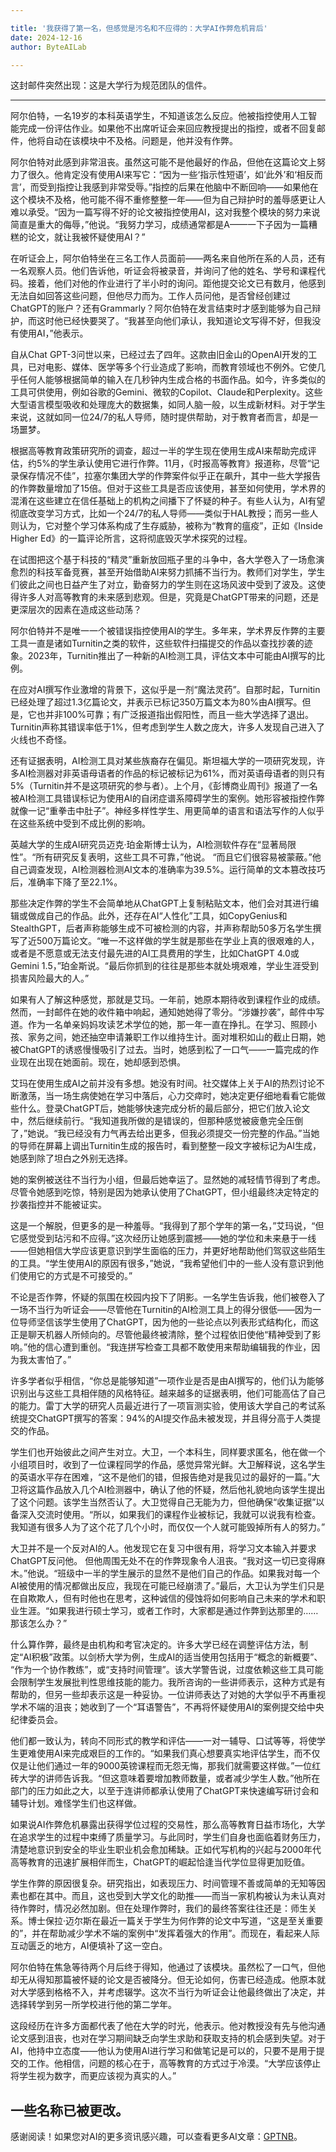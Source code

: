 ```yaml
---

title: '我获得了第一名，但感觉是污名和不应得的：大学AI作弊危机背后'
date: 2024-12-16
author: ByteAILab

---
```


这封邮件突然出现：这是大学行为规范团队的信件。

---
阿尔伯特，一名19岁的本科英语学生，不知道该怎么反应。他被指控使用人工智能完成一份评估作业。如果他不出席听证会来回应教授提出的指控，或者不回复邮件，他将自动在该模块中不及格。问题是，他并没有作弊。

阿尔伯特对此感到非常沮丧。虽然这可能不是他最好的作品，但他在这篇论文上努力了很久。他肯定没有使用AI来写它：“因为一些‘指示性短语’，如‘此外’和‘相反而言’，而受到指控让我感到非常受辱。”指控的后果在他脑中不断回响——如果他在这个模块不及格，他可能不得不重修整整一年——但为自己辩护时的羞辱感更让人难以承受。“因为一篇写得不好的论文被指控使用AI，这对我整个模块的努力来说简直是重大的侮辱，”他说。“我努力学习，成绩通常都是A——一下子因为一篇糟糕的论文，就让我被怀疑使用AI？”

在听证会上，阿尔伯特坐在三名工作人员面前——两名来自他所在系的人员，还有一名观察人员。他们告诉他，听证会将被录音，并询问了他的姓名、学号和课程代码。接着，他们对他的作业进行了半小时的询问。距他提交论文已有数月，他感到无法自如回答这些问题，但他尽力而为。工作人员问他，是否曾经创建过ChatGPT的账户？还有Grammarly？阿尔伯特在发言结束时才感到能够为自己辩护，而这时他已经快要哭了。“我甚至向他们承认，我知道论文写得不好，但我没有使用AI，”他表示。

自从Chat GPT-3问世以来，已经过去了四年。这款由旧金山的OpenAI开发的工具，已对电影、媒体、医学等多个行业造成了影响，而教育领域也不例外。它使几乎任何人能够根据简单的输入在几秒钟内生成合格的书面作品。如今，许多类似的工具可供使用，例如谷歌的Gemini、微软的Copilot、Claude和Perplexity。这些大型语言模型吸收和处理庞大的数据集，如同人脑一般，以生成新材料。对于学生来说，这就如同一位24/7的私人导师，随时提供帮助，对于教育者而言，却是一场噩梦。

根据高等教育政策研究所的调查，超过一半的学生现在使用生成AI来帮助完成评估，约5%的学生承认使用它进行作弊。11月，《时报高等教育》报道称，尽管“记录保存情况不佳”，拉塞尔集团大学的作弊案件似乎正在飙升，其中一些大学报告的作弊数量增加了15倍。但对于这些工具是否应该使用，甚至如何使用，学术界的混淆在这些建立在信任基础上的机构之间播下了怀疑的种子。有些人认为，AI有望彻底改变学习方式，比如一个24/7的私人导师——类似于HAL教授；而另一些人则认为，它对整个学习体系构成了生存威胁，被称为“教育的瘟疫”，正如《Inside Higher Ed》的一篇评论所言，这将彻底毁灭学术探究的过程。

在试图把这个基于科技的“精灵”重新放回瓶子里的斗争中，各大学卷入了一场愈演愈烈的科技军备竞赛，甚至开始借助AI来努力抓捕不当行为。教师们对学生，学生们彼此之间也日益产生了对立，勤奋努力的学生则在这场风波中受到了波及。这使得许多人对高等教育的未来感到悲观。但是，究竟是ChatGPT带来的问题，还是更深层次的因素在造成这些动荡？

阿尔伯特并不是唯一一个被错误指控使用AI的学生。多年来，学术界反作弊的主要工具一直是诸如Turnitin之类的软件，这些软件扫描提交的作品以查找抄袭的迹象。2023年，Turnitin推出了一种新的AI检测工具，评估文本中可能由AI撰写的比例。

在应对AI撰写作业激增的背景下，这似乎是一剂“魔法灵药”。自那时起，Turnitin已经处理了超过1.3亿篇论文，并表示已标记350万篇文本为80%由AI撰写。但是，它也并非100%可靠；有广泛报道指出假阳性，而且一些大学选择了退出。Turnitin声称其错误率低于1%，但考虑到学生人数之庞大，许多人发现自己进入了火线也不奇怪。

还有证据表明，AI检测工具对某些族裔存在偏见。斯坦福大学的一项研究发现，许多AI检测器对非英语母语者的作品的标记被标记为61%，而对英语母语者的则只有5%（Turnitin并不是这项研究的参与者）。上个月，《彭博商业周刊》报道了一名被AI检测工具错误标记为使用AI的自闭症谱系障碍学生的案例。她形容被指控作弊就像一记“重拳击中肚子”。神经多样性学生、用更简单的语言和语法写作的人似乎在这些系统中受到不成比例的影响。

英越大学的生成AI研究员迈克·珀金斯博士认为，AI检测软件存在“显著局限性”。“所有研究反复表明，这些工具不可靠，”他说。 “而且它们很容易被蒙蔽。”他自己调查发现，AI检测器检测AI文本的准确率为39.5%。运行简单的文本篡改技巧后，准确率下降了至22.1%。

那些决定作弊的学生不会简单地从ChatGPT上复制粘贴文本，他们会对其进行编辑或做成自己的作品。此外，还存在AI“人性化”工具，如CopyGenius和StealthGPT，后者声称能够生成不可被检测的内容，并声称帮助50多万名学生撰写了近500万篇论文。“唯一不这样做的学生就是那些在学业上真的很艰难的人，或者是不愿意或无法支付最先进的AI工具费用的学生，比如ChatGPT 4.0或Gemini 1.5，”珀金斯说。“最后你抓到的往往是那些本就处境艰难，学业生涯受到损害风险最大的人。”

如果有人了解这种感觉，那就是艾玛。一年前，她原本期待收到课程作业的成绩。然而，一封邮件在她的收件箱中响起，通知她她得了零分。“涉嫌抄袭”，邮件中写道。作为一名单亲妈妈攻读艺术学位的她，那一年一直在挣扎。在学习、照顾小孩、家务之间，她还抽空申请兼职工作以维持生计。面对堆积如山的截止日期，她被ChatGPT的诱惑慢慢吸引了过去。当时，她感到松了一口气——一篇完成的作业现在出现在她面前。现在，她却感到恐惧。

艾玛在使用生成AI之前并没有多想。她没有时间。社交媒体上关于AI的热烈讨论不断激荡，当一场生病使她在学习中落后，心力交瘁时，她决定更仔细地看看它能做些什么。登录ChatGPT后，她能够快速完成分析的最后部分，把它们放入论文中，然后继续前行。“我知道我所做的是错误的，但那种感觉被疲惫完全压倒了，”她说。“我已经没有力气再去给出更多，但我必须提交一份完整的作品。”当她的导师在屏幕上调出Turnitin生成的报告时，看到整整一段文字被标记为AI生成，她感到除了坦白之外别无选择。

她的案例被送往不当行为小组，但最后她幸运了。显然她的减轻情节得到了考虑。尽管令她感到吃惊，特别是因为她承认使用了ChatGPT，但小组最终决定特定的抄袭指控并不能被证实。

这是一个解脱，但更多的是一种羞辱。“我得到了那个学年的第一名，”艾玛说，“但它感觉受到玷污和不应得。”这次经历让她感到震撼——她的学位和未来悬于一线——但她相信大学应该更意识到学生面临的压力，并更好地帮助他们驾驭这些陌生的工具。“学生使用AI的原因有很多，”她说，“我希望他们中的一些人没有意识到他们使用它的方式是不可接受的。”

不论是否作弊，怀疑的氛围在校园内投下了阴影。一名学生告诉我，他们被卷入了一场不当行为听证会——尽管他在Turnitin的AI检测工具上的得分很低——因为一位导师坚信该学生使用了ChatGPT，因为他的一些论点以列表形式结构化，而这正是聊天机器人所倾向的。尽管他最终被清除，整个过程依旧使他“精神受到了影响。”他的信心遭到重创。“我连拼写检查工具都不敢使用来帮助编辑我的作业，因为我太害怕了。”

许多学者似乎相信，“你总是能够知道”一项作业是否是由AI撰写的，他们认为能够识别出与这些工具相伴随的风格特征。越来越多的证据表明，他们可能高估了自己的能力。雷丁大学的研究人员最近进行了一项盲测实验，使用该大学自己的考试系统提交ChatGPT撰写的答案：94%的AI提交作品未被发现，并且得分高于人类提交的作品。

学生们也开始彼此之间产生对立。大卫，一个本科生，同样要求匿名，他在做一个小组项目时，收到了一位课程同学的作品，感觉异常光鲜。大卫解释说，这名学生的英语水平存在困难，“这不是他们的错，但报告绝对是我见过的最好的一篇。”大卫将这篇作品放入几个AI检测器中，确认了他的怀疑，然后他礼貌地向该学生提出了这个问题。该学生当然否认了。大卫觉得自己无能为力，但他确保“收集证据”以备深入交流时使用。“所以，如果我们的课程作业被标记，我就可以说我有检查。我知道有很多人为了这个花了几个小时，而仅仅一个人就可能毁掉所有人的努力。”

大卫并不是一个反对AI的人。他发现它在复习中很有用，将学习文本输入并要求ChatGPT反问他。 但他周围无处不在的作弊现象令人沮丧。“我对这一切已变得麻木。”他说。“班级中一半的学生展示的显然不是他们自己的作品。如果我对每一个AI被使用的情况都做出反应，我现在可能已经崩溃了。”最后，大卫认为学生们只是在自欺欺人，但有时他也在思考，这种诚信的侵蚀将如何影响自己未来的学术和职业生涯。“如果我进行硕士学习，或者工作时，大家都是通过作弊到达那里的……那该怎么办？”

什么算作弊，最终是由机构和考官决定的。许多大学已经在调整评估方法，制定“AI积极”政策。以剑桥大学为例，生成AI的适当使用包括用于“概念的新概要”、 “作为一个协作教练”，或“支持时间管理”。该大学警告说，过度依赖这些工具可能会限制学生发展批判性思维技能的能力。我所咨询的一些讲师表示，这种方式是有帮助的，但另一些却表示这是一种妥协。一位讲师表达了对她的大学似乎不再重视学术不端的沮丧；她收到了一个“耳语警告”，不再将怀疑使用AI的案例提交给中央纪律委员会。

他们都一致认为，转向不同形式的教学和评估——一对一辅导、口试等等，将使学生更难使用AI来完成艰巨的工作的。“如果我们真心想要真实地评估学生，而不仅仅是让他们通过一年的9000英镑课程而无怨无悔，那我们就需要这样做。”一位红砖大学的讲师告诉我。“但这意味着要增加教师数量，或者减少学生人数。”他所在部门的压力如此之大，以至于连讲师都承认使用了ChatGPT来快速编写研讨会和辅导计划。难怪学生们也这样做。

如果说AI作弊危机暴露出获得学位过程的交易性，那么高等教育日益市场化，大学在追求学生的过程中束缚了质量学习。与此同时，学生们自身也面临着财务压力，清楚地意识到安全的毕业生职业机会愈加稀缺。正如代写机构的兴起与2000年代高等教育的迅速扩展相伴而生，ChatGPT的崛起恰逢当代学位显得更加贬值。

学生作弊的原因很复杂。研究指出，如表现压力、时间管理不善或简单的无知等因素也都在其中。而且，这也受到大学文化的助推——而当一家机构被认为未认真对待作弊时，情况必然加剧。但在处理作弊时，我们的最终答案往往还是：师生关系。博士保拉·迈尔斯在最近一篇关于学生为何作弊的论文中写道，“这是至关重要的”，并在帮助减少学术不端的案例中“发挥着强大的作用”。而现在，看起来人际互动匮乏的地方，AI便填补了这一空白。

阿尔伯特在焦急等待两个月后终于得知，他通过了该模块。虽然松了一口气，但他却无从得知那篇被怀疑的论文是否被降分。但无论如何，伤害已经造成。他原本就对大学感到格格不入，并考虑辍学。这次不当行为听证会让他最终做出了决定，并选择转学到另一所学校进行他的第二学年。

这段经历在许多方面都代表了他在大学的时光，他表示。他对教授没有先与他沟通论文感到沮丧，也对在学习期间缺乏向学生求助和获取支持的机会感到失望。对于AI，他持中立态度——他认为使用AI进行学习和做笔记是可以的，只要不是用于提交的工作。他相信，问题的核心在于，高等教育的方式过于冷漠。“大学应该停止将学生视为数字，而更应该视为真实的人。”

一些名称已被更改。
---
感谢阅读！如果您对AI的更多资讯感兴趣，可以查看更多AI文章：[GPTNB](https://gptnb.com)。